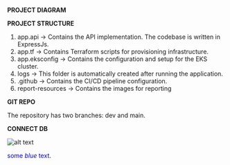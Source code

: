 **PROJECT DIAGRAM**

<!-- ![alt text](report-resources/Infradiagram.drawio.jpg) -->

**PROJECT STRUCTURE**

1. app.api → Contains the API implementation. The codebase is written in ExpressJs.
2. app.tf → Contains Terraform scripts for provisioning infrastructure.
3. app.eksconfig → Contains the configuration and setup for the EKS cluster.
4. logs → This folder is automatically created after running the application.
5. .github → Contains the CI/CD pipeline configuration.
6. report-resources → Contains the images for reporting

**GIT REPO**

The repository has two branches: dev and main.

**CONNECT DB**

![alt text](report-resources/connectDB.jpg)

<span style="color:blue">some *blue* text</span>.
